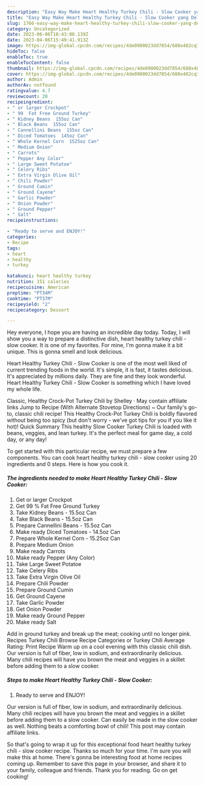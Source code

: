 ```yaml
---
description: "Easy Way Make Heart Healthy Turkey Chili - Slow Cooker yang Delicious"
title: "Easy Way Make Heart Healthy Turkey Chili - Slow Cooker yang Delicious"
slug: 1766-easy-way-make-heart-healthy-turkey-chili-slow-cooker-yang-delicious
category: Uncategorized
date: 2023-06-06T18:43:00.139Z
date: 2023-04-06T15:49:41.913Z
image: https://img-global.cpcdn.com/recipes/4de0980023dd7854/680x482cq70/heart-healthy-turkey-chili-slow-cooker-recipe-main-photo.jpg
hideToc: false
enableToc: true
enableTocContent: false
thumbnail: https://img-global.cpcdn.com/recipes/4de0980023dd7854/680x482cq70/heart-healthy-turkey-chili-slow-cooker-recipe-main-photo.jpg
cover: https://img-global.cpcdn.com/recipes/4de0980023dd7854/680x482cq70/heart-healthy-turkey-chili-slow-cooker-recipe-main-photo.jpg
author: Admin
authorAv: notfound
ratingvalue: 4.7
reviewcount: 20
recipeingredient:
- " or larger Crockpot"
- " 99  Fat Free Ground Turkey"
- " Kidney Beans  155oz Can"
- " Black Beans  155oz Can"
- " Cannellini Beans  155oz Can"
- " Diced Tomatoes  145oz Can"
- " Whole Kernel Corn  1525oz Can"
- " Medium Onion"
- " Carrots"
- " Pepper Any Color"
- " Large Sweet Potatoe"
- " Celery Ribs"
- " Extra Virgin Olive Oil"
- " Chili Powder"
- " Ground Cumin"
- " Ground Cayene"
- " Garlic Powder"
- " Onion Powder"
- " Ground Pepper"
- " Salt"
recipeinstructions:

- "Ready to serve and ENJOY!"
categories:
- Recipe
tags:
- heart
- healthy
- turkey

katakunci: heart healthy turkey 
nutrition: 151 calories
recipecuisine: American
preptime: "PT34M"
cooktime: "PT37M"
recipeyield: "2"
recipecategory: Dessert

---
```



Hey everyone, I hope you are having an incredible day today. Today, I will show you a way to prepare a distinctive dish, heart healthy turkey chili - slow cooker. It is one of my favorites. For mine, I'm gonna make it a bit unique. This is gonna smell and look delicious.

Heart Healthy Turkey Chili - Slow Cooker is one of the most well liked of current trending foods in the world. It's simple, it is fast, it tastes delicious. It's appreciated by millions daily. They are fine and they look wonderful. Heart Healthy Turkey Chili - Slow Cooker is something which I have loved my whole life.

Classic, Healthy Crock-Pot Turkey Chili by Shelley · May contain affiliate links Jump to Recipe (With Alternate Stovetop Directions) ~ Our family&#39;s go-to, classic chili recipe! This Healthy Crock-Pot Turkey Chili is boldly flavored without being too spicy (but don&#39;t worry - we&#39;ve got tips for you if you like it hot)! Quick Summary This healthy Slow Cooker Turkey Chili is loaded with beans, veggies, and lean turkey. It&#39;s the perfect meal for game day, a cold day, or any day!


To get started with this particular recipe, we must prepare a few components. You can cook heart healthy turkey chili - slow cooker using 20 ingredients and 0 steps. Here is how you cook it.

<!--inarticleads1-->

##### The ingredients needed to make Heart Healthy Turkey Chili - Slow Cooker:

1. Get  or larger Crockpot
1. Get  99 % Fat Free Ground Turkey
1. Take  Kidney Beans - 15.5oz Can
1. Take  Black Beans - 15.5oz Can
1. Prepare  Cannellini Beans - 15.5oz Can
1. Make ready  Diced Tomatoes - 14.5oz Can
1. Prepare  Whole Kernel Corn - 15.25oz Can
1. Prepare  Medium Onion
1. Make ready  Carrots
1. Make ready  Pepper (Any Color)
1. Take  Large Sweet Potatoe
1. Take  Celery Ribs
1. Take  Extra Virgin Olive Oil
1. Prepare  Chili Powder
1. Prepare  Ground Cumin
1. Get  Ground Cayene
1. Take  Garlic Powder
1. Get  Onion Powder
1. Make ready  Ground Pepper
1. Make ready  Salt


Add in ground turkey and break up the meat; cooking until no longer pink. Recipes Turkey Chili Browse Recipe Categories or Turkey Chili Average Rating: Print Recipe Warm up on a cool evening with this classic chili dish. Our version is full of fiber, low in sodium, and extraordinarily delicious. Many chili recipes will have you brown the meat and veggies in a skillet before adding them to a slow cooker. 

<!--inarticleads2-->

##### Steps to make Heart Healthy Turkey Chili - Slow Cooker:


1. Ready to serve and ENJOY!

Our version is full of fiber, low in sodium, and extraordinarily delicious. Many chili recipes will have you brown the meat and veggies in a skillet before adding them to a slow cooker. Can easily be made in the slow cooker as well. Nothing beats a comforting bowl of chili! This post may contain affiliate links. 

So that's going to wrap it up for this exceptional food heart healthy turkey chili - slow cooker recipe. Thanks so much for your time. I'm sure you will make this at home. There's gonna be interesting food at home recipes coming up. Remember to save this page in your browser, and share it to your family, colleague and friends. Thank you for reading. Go on get cooking!
